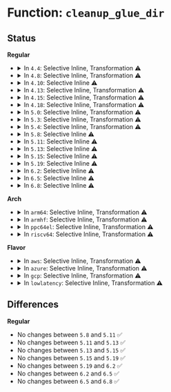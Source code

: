 # Function: <code>cleanup_glue_dir</code>

## Status
<b>Regular</b>
<ul>
<li>
<details>
<summary>In <code>4.4</code>: Selective Inline, Transformation ⚠️</summary>

**Collision:** Unique Static

**Inline:** Selective

**Transformation:** True

**Instances:**

```
In drivers/base/core.c (ffffffff81546d60)
Location: drivers/base/core.c:839
Inline: True
Inline callers:
  - drivers/base/core.c:cleanup_device_parent
  - drivers/base/core.c:device_move
  - drivers/base/core.c:device_move
Direct callers:
  - drivers/base/core.c:cleanup_device_parent
  - drivers/base/core.c:device_move
  - drivers/base/core.c:device_move
```
**Symbols:**

```
ffffffff81546d60-ffffffff81546d90: cleanup_glue_dir.isra.14.part.15 (STB_LOCAL)
```
</details>
</li>
<li>
<details>
<summary>In <code>4.8</code>: Selective Inline, Transformation ⚠️</summary>

**Collision:** Unique Static

**Inline:** Selective

**Transformation:** True

**Instances:**

```
In drivers/base/core.c (ffffffff81599bc8)
Location: drivers/base/core.c:839
Inline: True
Inline callers:
  - drivers/base/core.c:device_move
  - drivers/base/core.c:device_move
  - drivers/base/core.c:cleanup_device_parent
Direct callers:
  - drivers/base/core.c:device_move
  - drivers/base/core.c:device_move
  - drivers/base/core.c:cleanup_device_parent
```
**Symbols:**

```
ffffffff815989e0-ffffffff81598a10: cleanup_glue_dir.isra.14.part.15 (STB_LOCAL)
```
</details>
</li>
<li>
<details>
<summary>In <code>4.10</code>: Selective Inline ⚠️</summary>

```c
void cleanup_glue_dir(struct device *dev, struct kobject *glue_dir);
```

**Collision:** Unique Static

**Inline:** Selective

**Transformation:** False

**Instances:**

```
In drivers/base/core.c (ffffffff815c6710)
Location: drivers/base/core.c:1427
Inline: True
Direct callers:
  - drivers/base/core.c:device_move
  - drivers/base/core.c:device_move
  - drivers/base/core.c:device_del
  - drivers/base/core.c:device_add
```
**Symbols:**

```
ffffffff815c6710-ffffffff815c6762: cleanup_glue_dir (STB_LOCAL)
```
</details>
</li>
<li>
<details>
<summary>In <code>4.13</code>: Selective Inline, Transformation ⚠️</summary>

**Collision:** Unique Static

**Inline:** Selective

**Transformation:** True

**Instances:**

```
In drivers/base/core.c (ffffffff815dce18)
Location: drivers/base/core.c:1425
Inline: True
Inline callers:
  - drivers/base/core.c:device_move
  - drivers/base/core.c:device_move
  - drivers/base/core.c:device_del
  - drivers/base/core.c:device_add
Direct callers:
  - drivers/base/core.c:device_move
  - drivers/base/core.c:device_move
  - drivers/base/core.c:device_del
  - drivers/base/core.c:device_add
```
**Symbols:**

```
ffffffff815db440-ffffffff815db470: cleanup_glue_dir.part.19 (STB_LOCAL)
```
</details>
</li>
<li>
<details>
<summary>In <code>4.15</code>: Selective Inline, Transformation ⚠️</summary>

**Collision:** Unique Static

**Inline:** Selective

**Transformation:** True

**Instances:**

```
In drivers/base/core.c (ffffffff81643e18)
Location: drivers/base/core.c:1560
Inline: True
Inline callers:
  - drivers/base/core.c:device_move
  - drivers/base/core.c:device_move
  - drivers/base/core.c:device_del
  - drivers/base/core.c:device_add
Direct callers:
  - drivers/base/core.c:device_move
  - drivers/base/core.c:device_move
  - drivers/base/core.c:device_del
  - drivers/base/core.c:device_add
```
**Symbols:**

```
ffffffff81642460-ffffffff81642490: cleanup_glue_dir.part.21 (STB_LOCAL)
```
</details>
</li>
<li>
<details>
<summary>In <code>4.18</code>: Selective Inline, Transformation ⚠️</summary>

**Collision:** Unique Static

**Inline:** Selective

**Transformation:** True

**Instances:**

```
In drivers/base/core.c (ffffffff8167f33a)
Location: drivers/base/core.c:1602
Inline: True
Inline callers:
  - drivers/base/core.c:device_move
  - drivers/base/core.c:device_move
  - drivers/base/core.c:device_del
  - drivers/base/core.c:device_add
Direct callers:
  - drivers/base/core.c:device_move
  - drivers/base/core.c:device_move
  - drivers/base/core.c:device_del
  - drivers/base/core.c:device_add
```
**Symbols:**

```
ffffffff8167d780-ffffffff8167d7b0: cleanup_glue_dir.part.24 (STB_LOCAL)
```
</details>
</li>
<li>
<details>
<summary>In <code>5.0</code>: Selective Inline, Transformation ⚠️</summary>

**Collision:** Unique Static

**Inline:** Selective

**Transformation:** True

**Instances:**

```
In drivers/base/core.c (ffffffff8169f77a)
Location: drivers/base/core.c:1676
Inline: True
Inline callers:
  - drivers/base/core.c:device_move
  - drivers/base/core.c:device_move
  - drivers/base/core.c:device_del
  - drivers/base/core.c:device_add
Direct callers:
  - drivers/base/core.c:device_move
  - drivers/base/core.c:device_move
  - drivers/base/core.c:device_del
  - drivers/base/core.c:device_add
```
**Symbols:**

```
ffffffff8169d100-ffffffff8169d155: cleanup_glue_dir.part.25 (STB_LOCAL)
```
</details>
</li>
<li>
<details>
<summary>In <code>5.3</code>: Selective Inline, Transformation ⚠️</summary>

**Collision:** Unique Static

**Inline:** Selective

**Transformation:** True

**Instances:**

```
In drivers/base/core.c (ffffffff816d7efc)
Location: drivers/base/core.c:1824
Inline: True
Inline callers:
  - drivers/base/core.c:device_move
  - drivers/base/core.c:device_move
  - drivers/base/core.c:device_del
  - drivers/base/core.c:device_add
Direct callers:
  - drivers/base/core.c:device_move
  - drivers/base/core.c:device_move
  - drivers/base/core.c:device_del
  - drivers/base/core.c:device_add
```
**Symbols:**

```
ffffffff816d5f40-ffffffff816d5fa4: cleanup_glue_dir.part.0 (STB_LOCAL)
```
</details>
</li>
<li>
<details>
<summary>In <code>5.4</code>: Selective Inline, Transformation ⚠️</summary>

**Collision:** Unique Static

**Inline:** Selective

**Transformation:** True

**Instances:**

```
In drivers/base/core.c (ffffffff816fbffc)
Location: drivers/base/core.c:1861
Inline: True
Inline callers:
  - drivers/base/core.c:device_move
  - drivers/base/core.c:device_move
  - drivers/base/core.c:device_del
  - drivers/base/core.c:device_add
Direct callers:
  - drivers/base/core.c:device_move
  - drivers/base/core.c:device_move
  - drivers/base/core.c:device_del
  - drivers/base/core.c:device_add
```
**Symbols:**

```
ffffffff816f9f80-ffffffff816f9fe4: cleanup_glue_dir.part.0 (STB_LOCAL)
```
</details>
</li>
<li>
<details>
<summary>In <code>5.8</code>: Selective Inline ⚠️</summary>

```c
void cleanup_glue_dir(struct device *dev, struct kobject *glue_dir);
```

**Collision:** Unique Static

**Inline:** Selective

**Transformation:** False

**Instances:**

```
In drivers/base/core.c (ffffffff817b2eb0)
Location: drivers/base/core.c:2341
Inline: True
Direct callers:
  - drivers/base/core.c:device_move
  - drivers/base/core.c:device_move
  - drivers/base/core.c:device_del
  - drivers/base/core.c:device_add
```
**Symbols:**

```
ffffffff817b2eb0-ffffffff817b2f3e: cleanup_glue_dir (STB_LOCAL)
```
</details>
</li>
<li>
<details>
<summary>In <code>5.11</code>: Selective Inline ⚠️</summary>

```c
void cleanup_glue_dir(struct device *dev, struct kobject *glue_dir);
```

**Collision:** Unique Static

**Inline:** Selective

**Transformation:** False

**Instances:**

```
In drivers/base/core.c (ffffffff817c7910)
Location: drivers/base/core.c:2750
Inline: True
Direct callers:
  - drivers/base/core.c:device_move
  - drivers/base/core.c:device_move
  - drivers/base/core.c:device_del
  - drivers/base/core.c:device_add
```
**Symbols:**

```
ffffffff817c7910-ffffffff817c799e: cleanup_glue_dir (STB_LOCAL)
```
</details>
</li>
<li>
<details>
<summary>In <code>5.13</code>: Selective Inline ⚠️</summary>

```c
void cleanup_glue_dir(struct device *dev, struct kobject *glue_dir);
```

**Collision:** Unique Static

**Inline:** Selective

**Transformation:** False

**Instances:**

```
In drivers/base/core.c (ffffffff817aad80)
Location: drivers/base/core.c:2968
Inline: True
Direct callers:
  - drivers/base/core.c:device_move
  - drivers/base/core.c:device_move
  - drivers/base/core.c:device_del
  - drivers/base/core.c:device_add
```
**Symbols:**

```
ffffffff817aad80-ffffffff817aae0e: cleanup_glue_dir (STB_LOCAL)
```
</details>
</li>
<li>
<details>
<summary>In <code>5.15</code>: Selective Inline ⚠️</summary>

```c
void cleanup_glue_dir(struct device *dev, struct kobject *glue_dir);
```

**Collision:** Unique Static

**Inline:** Selective

**Transformation:** False

**Instances:**

```
In drivers/base/core.c (ffffffff81833f20)
Location: drivers/base/core.c:3036
Inline: True
Direct callers:
  - drivers/base/core.c:device_move
  - drivers/base/core.c:device_move
  - drivers/base/core.c:device_del
  - drivers/base/core.c:device_add
```
**Symbols:**

```
ffffffff81833f20-ffffffff81833fae: cleanup_glue_dir (STB_LOCAL)
```
</details>
</li>
<li>
<details>
<summary>In <code>5.19</code>: Selective Inline ⚠️</summary>

```c
void cleanup_glue_dir(struct device *dev, struct kobject *glue_dir);
```

**Collision:** Unique Static

**Inline:** Selective

**Transformation:** False

**Instances:**

```
In drivers/base/core.c (ffffffff819757e0)
Location: drivers/base/core.c:3071
Inline: True
Direct callers:
  - drivers/base/core.c:device_move
  - drivers/base/core.c:device_move
  - drivers/base/core.c:device_move
  - drivers/base/core.c:device_move
  - drivers/base/core.c:device_move
  - drivers/base/core.c:device_del
  - drivers/base/core.c:device_add
```
**Symbols:**

```
ffffffff819757e0-ffffffff81975894: cleanup_glue_dir (STB_LOCAL)
```
</details>
</li>
<li>
<details>
<summary>In <code>6.2</code>: Selective Inline ⚠️</summary>

```c
void cleanup_glue_dir(struct device *dev, struct kobject *glue_dir);
```

**Collision:** Unique Static

**Inline:** Selective

**Transformation:** False

**Instances:**

```
In drivers/base/core.c (ffffffff81ae1380)
Location: drivers/base/core.c:3269
Inline: True
Direct callers:
  - drivers/base/core.c:device_move
  - drivers/base/core.c:device_move
  - drivers/base/core.c:device_move
  - drivers/base/core.c:device_move
  - drivers/base/core.c:device_move
  - drivers/base/core.c:device_del
  - drivers/base/core.c:device_add
```
**Symbols:**

```
ffffffff81ae1380-ffffffff81ae1434: cleanup_glue_dir (STB_LOCAL)
```
</details>
</li>
<li>
<details>
<summary>In <code>6.5</code>: Selective Inline ⚠️</summary>

```c
void cleanup_glue_dir(struct device *dev, struct kobject *glue_dir);
```

**Collision:** Unique Static

**Inline:** Selective

**Transformation:** False

**Instances:**

```
In drivers/base/core.c (ffffffff81b2f5d0)
Location: drivers/base/core.c:3292
Inline: True
Direct callers:
  - drivers/base/core.c:device_move
  - drivers/base/core.c:device_move
  - drivers/base/core.c:device_move
  - drivers/base/core.c:device_del
  - drivers/base/core.c:device_add
```
**Symbols:**

```
ffffffff81b2f5d0-ffffffff81b2f699: cleanup_glue_dir (STB_LOCAL)
```
</details>
</li>
<li>
<details>
<summary>In <code>6.8</code>: Selective Inline ⚠️</summary>

```c
void cleanup_glue_dir(struct device *dev, struct kobject *glue_dir);
```

**Collision:** Unique Static

**Inline:** Selective

**Transformation:** False

**Instances:**

```
In drivers/base/core.c (ffffffff81b86dd0)
Location: drivers/base/core.c:3305
Inline: True
Direct callers:
  - drivers/base/core.c:device_move
  - drivers/base/core.c:device_move
  - drivers/base/core.c:device_move
  - drivers/base/core.c:device_del
  - drivers/base/core.c:device_add
```
**Symbols:**

```
ffffffff81b86dd0-ffffffff81b86e99: cleanup_glue_dir (STB_LOCAL)
```
</details>
</li>
</ul>
<b>Arch</b>
<ul>
<li>
<details>
<summary>In <code>arm64</code>: Selective Inline, Transformation ⚠️</summary>

**Collision:** Unique Static

**Inline:** Selective

**Transformation:** True

**Instances:**

```
In drivers/base/core.c (ffff8000108e68c0)
Location: drivers/base/core.c:1861
Inline: True
Inline callers:
  - drivers/base/core.c:device_move
  - drivers/base/core.c:device_move
  - drivers/base/core.c:device_del
  - drivers/base/core.c:device_add
Direct callers:
  - drivers/base/core.c:device_move
  - drivers/base/core.c:device_move
  - drivers/base/core.c:device_del
  - drivers/base/core.c:device_add
```
**Symbols:**

```
ffff8000108e4718-ffff8000108e47ac: cleanup_glue_dir.part.0 (STB_LOCAL)
```
</details>
</li>
<li>
<details>
<summary>In <code>armhf</code>: Selective Inline, Transformation ⚠️</summary>

**Collision:** Unique Static

**Inline:** Selective

**Transformation:** True

**Instances:**

```
In drivers/base/core.c (c09d4f2c)
Location: drivers/base/core.c:1861
Inline: True
Inline callers:
  - drivers/base/core.c:device_move
  - drivers/base/core.c:device_move
  - drivers/base/core.c:device_del
  - drivers/base/core.c:device_add
Direct callers:
  - drivers/base/core.c:device_move
  - drivers/base/core.c:device_move
  - drivers/base/core.c:device_del
  - drivers/base/core.c:device_add
```
**Symbols:**

```
c09d3148-c09d31f0: cleanup_glue_dir.part.0 (STB_LOCAL)
```
</details>
</li>
<li>
<details>
<summary>In <code>ppc64el</code>: Selective Inline, Transformation ⚠️</summary>

**Collision:** Unique Static

**Inline:** Selective

**Transformation:** True

**Instances:**

```
In drivers/base/core.c (c00000000097c7d0)
Location: drivers/base/core.c:1861
Inline: True
Inline callers:
  - drivers/base/core.c:device_move
  - drivers/base/core.c:device_move
  - drivers/base/core.c:device_del
  - drivers/base/core.c:device_add
Direct callers:
  - drivers/base/core.c:device_move
  - drivers/base/core.c:device_move
  - drivers/base/core.c:device_del
  - drivers/base/core.c:device_add
```
**Symbols:**

```
c000000000979ab0-c000000000979ba8: cleanup_glue_dir.part.0 (STB_LOCAL)
```
</details>
</li>
<li>
<details>
<summary>In <code>riscv64</code>: Selective Inline, Transformation ⚠️</summary>

**Collision:** Unique Static

**Inline:** Selective

**Transformation:** True

**Instances:**

```
In drivers/base/core.c (ffffffe00057b29a)
Location: drivers/base/core.c:1861
Inline: True
Inline callers:
  - drivers/base/core.c:device_move
  - drivers/base/core.c:device_move
  - drivers/base/core.c:device_del
  - drivers/base/core.c:device_add
Direct callers:
  - drivers/base/core.c:device_move
  - drivers/base/core.c:device_move
  - drivers/base/core.c:device_del
  - drivers/base/core.c:device_add
```
**Symbols:**

```
ffffffe000579612-ffffffe000579684: cleanup_glue_dir.part.0 (STB_LOCAL)
```
</details>
</li>
</ul>
<b>Flavor</b>
<ul>
<li>
<details>
<summary>In <code>aws</code>: Selective Inline, Transformation ⚠️</summary>

**Collision:** Unique Static

**Inline:** Selective

**Transformation:** True

**Instances:**

```
In drivers/base/core.c (ffffffff816c17ec)
Location: drivers/base/core.c:1861
Inline: True
Inline callers:
  - drivers/base/core.c:device_move
  - drivers/base/core.c:device_move
  - drivers/base/core.c:device_del
  - drivers/base/core.c:device_add
Direct callers:
  - drivers/base/core.c:device_move
  - drivers/base/core.c:device_move
  - drivers/base/core.c:device_del
  - drivers/base/core.c:device_add
```
**Symbols:**

```
ffffffff816bf770-ffffffff816bf7d4: cleanup_glue_dir.part.0 (STB_LOCAL)
```
</details>
</li>
<li>
<details>
<summary>In <code>azure</code>: Selective Inline, Transformation ⚠️</summary>

**Collision:** Unique Static

**Inline:** Selective

**Transformation:** True

**Instances:**

```
In drivers/base/core.c (ffffffff8169ca9c)
Location: drivers/base/core.c:1861
Inline: True
Inline callers:
  - drivers/base/core.c:device_move
  - drivers/base/core.c:device_move
  - drivers/base/core.c:device_del
  - drivers/base/core.c:device_add
Direct callers:
  - drivers/base/core.c:device_move
  - drivers/base/core.c:device_move
  - drivers/base/core.c:device_del
  - drivers/base/core.c:device_add
```
**Symbols:**

```
ffffffff8169aa20-ffffffff8169aa84: cleanup_glue_dir.part.0 (STB_LOCAL)
```
</details>
</li>
<li>
<details>
<summary>In <code>gcp</code>: Selective Inline, Transformation ⚠️</summary>

**Collision:** Unique Static

**Inline:** Selective

**Transformation:** True

**Instances:**

```
In drivers/base/core.c (ffffffff816efcbc)
Location: drivers/base/core.c:1861
Inline: True
Inline callers:
  - drivers/base/core.c:device_move
  - drivers/base/core.c:device_move
  - drivers/base/core.c:device_del
  - drivers/base/core.c:device_add
Direct callers:
  - drivers/base/core.c:device_move
  - drivers/base/core.c:device_move
  - drivers/base/core.c:device_del
  - drivers/base/core.c:device_add
```
**Symbols:**

```
ffffffff816edc40-ffffffff816edca4: cleanup_glue_dir.part.0 (STB_LOCAL)
```
</details>
</li>
<li>
<details>
<summary>In <code>lowlatency</code>: Selective Inline, Transformation ⚠️</summary>

**Collision:** Unique Static

**Inline:** Selective

**Transformation:** True

**Instances:**

```
In drivers/base/core.c (ffffffff8170a4fc)
Location: drivers/base/core.c:1861
Inline: True
Inline callers:
  - drivers/base/core.c:device_move
  - drivers/base/core.c:device_move
  - drivers/base/core.c:device_del
  - drivers/base/core.c:device_add
Direct callers:
  - drivers/base/core.c:device_move
  - drivers/base/core.c:device_move
  - drivers/base/core.c:device_del
  - drivers/base/core.c:device_add
```
**Symbols:**

```
ffffffff81708480-ffffffff817084e4: cleanup_glue_dir.part.0 (STB_LOCAL)
```
</details>
</li>
</ul>

## Differences
<b>Regular</b>
<ul>
<li>
No changes between <code>5.8</code> and <code>5.11</code> ✅
</li>
<li>
No changes between <code>5.11</code> and <code>5.13</code> ✅
</li>
<li>
No changes between <code>5.13</code> and <code>5.15</code> ✅
</li>
<li>
No changes between <code>5.15</code> and <code>5.19</code> ✅
</li>
<li>
No changes between <code>5.19</code> and <code>6.2</code> ✅
</li>
<li>
No changes between <code>6.2</code> and <code>6.5</code> ✅
</li>
<li>
No changes between <code>6.5</code> and <code>6.8</code> ✅
</li>
</ul>

